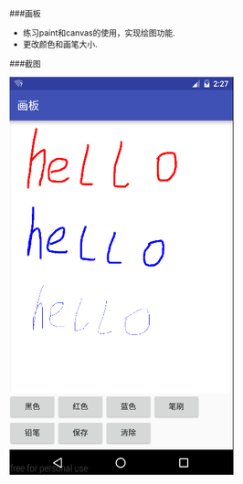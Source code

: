 ###画板
* 练习paint和canvas的使用，实现绘图功能.
* 更改颜色和画笔大小.



###截图

![image](https://github.com/xaoyao/paintboard/blob/master/Image.png)